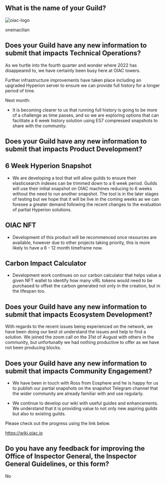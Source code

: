 ## What is the name of your Guild?
![oiac-logo](https://user-images.githubusercontent.com/89456085/136773956-b263025a-424d-4995-b55a-5d835e98632c.png)

oneinacilian

## Does your Guild have any new information to submit that impacts Technical Operations?

As we hurtle into the fourth quarter and wonder where 2022 has disappeared to, we have certainly been busy here at OIAC towers.

Further infrastructure improvements have taken place including an upgraded Hyperion server to ensure we can provide full history for a longer period of time. 

Next month:

* It is becoming clearer to us that running full history is going to be more of a challenge as time passes, and so we are exploring options that can facilitate a 6 week history solution using ES7 compressed snapshots to share with the community.

## Does your Guild have any new information to submit that impacts Product Development?

## 6 Week Hyperion Snapshot

* We are developing a tool that will allow guilds to ensure their elasticsearch indexes can be trimmed down to a 6 week period. Guilds will use their initial snapshot on OIAC machines reducing to 6 weeks without the need to run another snapshot. The tool is in the later stages of testing but we hope that it will be live in the coming weeks as we can foresee a greater demand following the recent changes to the evaluation of partial Hyperion solutions. 

## OIAC NFT

* Development of this product will be recommenced once resources are available, however due to other projects taking priority, this is more likely to have a 6 - 12 month timeframe now.

## Carbon Impact Calculator

* Development work continues on our carbon calculator that helps value a given NFT wallet to identify how many vIRL tokens would need to be purchased to offset the carbon generated not only in the creation, but in the lifespan too.

## Does your Guild have any new information to submit that impacts Ecosystem Development?

With regards to the recent issues being experienced on the network, we have been doing our best ot understand the issues and help to find a solution. We joined the zoom call on the 31st of August with others in the community, but unfortunatly we had nothing productive to offer as we have not been producing blocks.

## Does your Guild have any new information to submit that impacts Community Engagement?

* We have been in touch with Ross from Eosphere and he is happy for us to publish our partial snapshots on the snapshot Telegram channel that the wider community are already familiar with and use regularly.

* We continue to develop our wiki with useful guides and enhancements. We understand that it is providing value to not only new aspiring guilds but also to existing guilds.

Please check out the progress using the link below. 

https://wiki.oiac.io

## Do you have any feedback for improving the Office of Inspector General, the Inspector General Guidelines, or this form?

No
